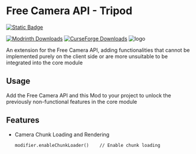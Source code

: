 # Free Camera API - Tripod
[![Static Badge](https://img.shields.io/badge/%E4%B8%AD%E6%96%87-brightgreen)](README_ZH.md)

[![Modrinth Downloads](https://img.shields.io/modrinth/dt/VJlnh7eV?logo=modrinth)](https://modrinth.com/mod/free-camera-api-tripod)
[![CurseForge Downloads](https://img.shields.io/curseforge/dt/1294066?logo=curseforge)](https://www.curseforge.com/minecraft/mc-mods/free-camera-api-tripod)
![logo](https://cdn.modrinth.com/data/VJlnh7eV/images/a5117c11b0ce4697b1e2a314ee40951f277ecc99.png)

An extension for the Free Camera API, adding functionalities that cannot be implemented purely on the client side or are more unsuitable to be integrated into the core module
## Usage
Add the Free Camera API and this Mod to your project to unlock the previously non-functional features in the core module
## Features
* Camera Chunk Loading and Rendering
    ```
    modifier.enableChunkLoader()    // Enable chunk loading
    ```
    